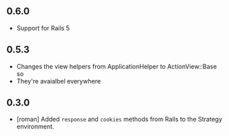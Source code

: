## 0.6.0

* Support for Rails 5

## 0.5.3
* Changes the view helpers from ApplicationHelper to ActionView::Base so
* They're avaialbel everywhere

## 0.3.0
* [roman] Added `response` and `cookies` methods from Rails to the Strategy environment.
